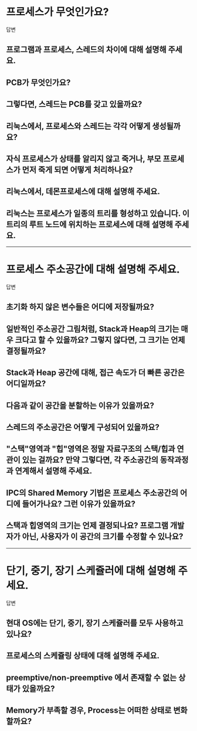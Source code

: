 # **프로세스가 무엇인가요?**

답변

## 프로그램과 프로세스, 스레드의 차이에 대해 설명해 주세요.
## PCB가 무엇인가요?
## 그렇다면, 스레드는 PCB를 갖고 있을까요?
## 리눅스에서, 프로세스와 스레드는 각각 어떻게 생성될까요?
## 자식 프로세스가 상태를 알리지 않고 죽거나, 부모 프로세스가 먼저 죽게 되면 어떻게 처리하나요?
## 리눅스에서, 데몬프로세스에 대해 설명해 주세요.
## 리눅스는 프로세스가 일종의 트리를 형성하고 있습니다. 이 트리의 루트 노드에 위치하는 프로세스에 대해 설명해 주세요.

---
# **프로세스 주소공간에 대해 설명해 주세요.**

답변

## 초기화 하지 않은 변수들은 어디에 저장될까요?
## 일반적인 주소공간 그림처럼, Stack과 Heap의 크기는 매우 크다고 할 수 있을까요? 그렇지 않다면, 그 크기는 언제 결정될까요?
## Stack과 Heap 공간에 대해, 접근 속도가 더 빠른 공간은 어디일까요?
## 다음과 같이 공간을 분할하는 이유가 있을까요?
## 스레드의 주소공간은 어떻게 구성되어 있을까요?
## "스택"영역과 "힙"영역은 정말 자료구조의 스택/힙과 연관이 있는 걸까요? 만약 그렇다면, 각 주소공간의 동작과정과 연계해서 설명해 주세요.
## IPC의 Shared Memory 기법은 프로세스 주소공간의 어디에 들어가나요? 그런 이유가 있을까요?
## 스택과 힙영역의 크기는 언제 결정되나요? 프로그램 개발자가 아닌, 사용자가 이 공간의 크기를 수정할 수 있나요?

---
# **단기, 중기, 장기 스케쥴러에 대해 설명해 주세요.**

답변

## 현대 OS에는 단기, 중기, 장기 스케쥴러를 모두 사용하고 있나요?
## 프로세스의 스케쥴링 상태에 대해 설명해 주세요.
## preemptive/non-preemptive 에서 존재할 수 없는 상태가 있을까요?
## Memory가 부족할 경우, Process는 어떠한 상태로 변화할까요?